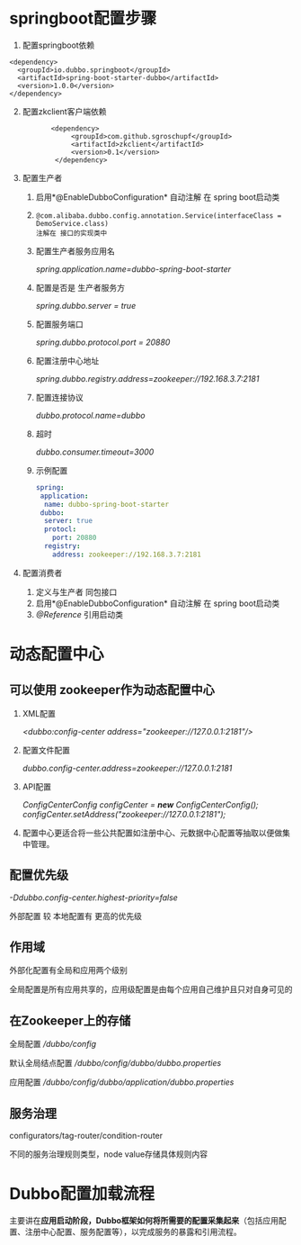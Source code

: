 # springboot配置步骤

1. 配置springboot依赖

```
<dependency>
  <groupId>io.dubbo.springboot</groupId>
  <artifactId>spring-boot-starter-dubbo</artifactId>
  <version>1.0.0</version>
</dependency> 
```

2. 配置zkclient客户端依赖

   ```
          <dependency>
               <groupId>com.github.sgroschupf</groupId>
               <artifactId>zkclient</artifactId>
               <version>0.1</version>
           </dependency>
   ```

3. 配置生产者

   1. 启用*@EnableDubboConfiguration*  自动注解 在 spring boot启动类

   2. ```
      @com.alibaba.dubbo.config.annotation.Service(interfaceClass = DemoService.class)
      注解在 接口的实现类中
      ```

   3. 配置生产者服务应用名

      *spring.application.name=dubbo-spring-boot-starter*

   4. 配置是否是 生产者服务方

      *spring.dubbo.server = true*

   5. 配置服务端口

      *spring.dubbo.protocol.port = 20880*

   6. 配置注册中心地址

      *spring.dubbo.registry.address=zookeeper://192.168.3.7:2181*

   7. 配置连接协议

      *dubbo.protocol.name=dubbo*

   8. 超时

      *dubbo.consumer.timeout=3000*

   9. 示例配置

      ```yaml
      spring:
       application:
        name: dubbo-spring-boot-starter
       dubbo:
        server: true
        protocl:
          port: 20880
        registry:
          address: zookeeper://192.168.3.7:2181
      ```

4. 配置消费者
   1. 定义与生产者 同包接口
   2. 启用*@EnableDubboConfiguration*  自动注解 在 spring boot启动类
   3. *@Reference* 引用启动类

# 动态配置中心

## 可以使用 zookeeper作为动态配置中心

1. XML配置

   *<dubbo:config-center address="zookeeper://127.0.0.1:2181"/>*

2. 配置文件配置

   *dubbo.config-center.address=zookeeper://127.0.0.1:2181*

3. API配置

   *ConfigCenterConfig configCenter = **new** ConfigCenterConfig(); configCenter.setAddress("zookeeper://127.0.0.1:2181");*

4. 配置中心更适合将一些公共配置如注册中心、元数据中心配置等抽取以便做集中管理。

## 配置优先级

*-Ddubbo.config-center.highest-priority=false*

外部配置 较 本地配置有 更高的优先级

## 作用域

外部化配置有全局和应用两个级别

全局配置是所有应用共享的，应用级配置是由每个应用自己维护且只对自身可见的

## 在Zookeeper上的存储

全局配置 */dubbo/config*

默认全局结点配置 */dubbo/config/dubbo/dubbo.properties* 

应用配置 */dubbo/config/dubbo/application/dubbo.properties* 

## 服务治理

configurators/tag-router/condition-router

不同的服务治理规则类型，node value存储具体规则内容



# Dubbo配置加载流程

主要讲在**应用启动阶段，Dubbo框架如何将所需要的配置采集起来**（包括应用配置、注册中心配置、服务配置等），以完成服务的暴露和引用流程。





